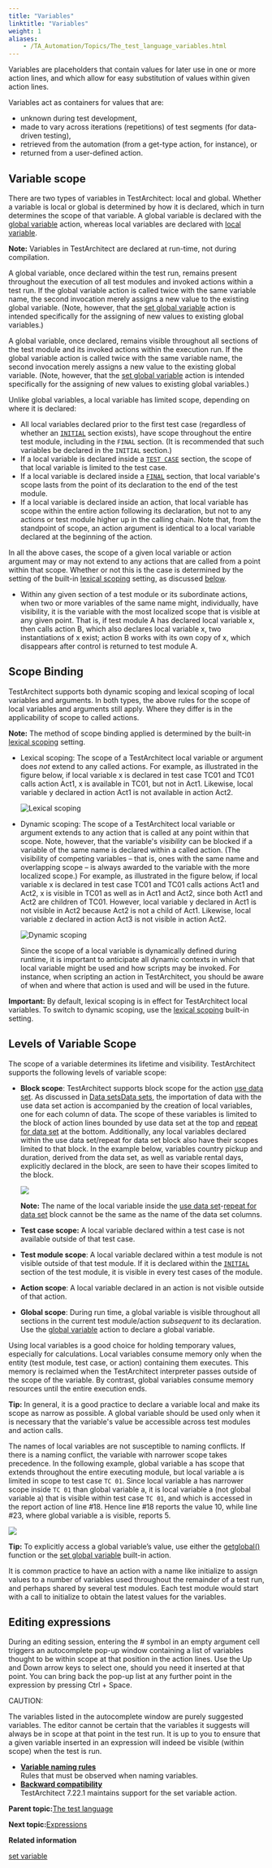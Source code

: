 ```yaml
--- 
title: "Variables"
linktitle: "Variables"
weight: 1
aliases: 
    - /TA_Automation/Topics/The_test_language_variables.html
---
```


Variables are placeholders that contain values for later use in one or more action lines, and which allow for easy substitution of values within given action lines.

Variables act as containers for values that are:

-   unknown during test development,
-   made to vary across iterations \(repetitions\) of test segments \(for data-driven testing\),
-   retrieved from the automation \(from a get-type action, for instance\), or
-   returned from a user-defined action.

## Variable scope

There are two types of variables in TestArchitect: local and global. Whether a variable is local or global is determined by how it is declared, which in turn determines the scope of that variable. A global variable is declared with the [global variable](/TA_Automation/Topics/bia_global_variable.html) action, whereas local variables are declared with [local variable](/TA_Automation/Topics/bia_local_variable.html).

**Note:** Variables in TestArchitect are declared at run-time, not during compilation.

A global variable, once declared within the test run, remains present throughout the execution of all test modules and invoked actions within a test run. If the global variable action is called twice with the same variable name, the second invocation merely assigns a new value to the existing global variable. \(Note, however, that the [set global variable](/TA_Automation/Topics/bia_set_global_variable.html) action is intended specifically for the assigning of new values to existing global variables.\)

A global variable, once declared, remains visible throughout all sections of the test module and its invoked actions within the execution run. If the global variable action is called twice with the same variable name, the second invocation merely assigns a new value to the existing global variable. \(Note, however, that the [set global variable](/TA_Automation/Topics/bia_set_global_variable.html) action is intended specifically for the assigning of new values to existing global variables.\)

Unlike global variables, a local variable has limited scope, depending on where it is declared:

-   All local variables declared prior to the first test case \(regardless of whether an [`INITIAL`](/TA_Automation/Topics/bia_initial.html) section exists\), have scope throughout the entire test module, including in the `FINAL` section. \(It is recommended that such variables be declared in the `INITIAL` section.\)
-   If a local variable is declared inside a [`TEST CASE`](/TA_Automation/Topics/bia_test_case.html) section, the scope of that local variable is limited to the test case.
-   If a local variable is declared inside a [`FINAL`](/TA_Automation/Topics/bia_final.html) section, that local variable's scope lasts from the point of its declaration to the end of the test module.
-   If a local variable is declared inside an action, that local variable has scope within the entire action following its declaration, but not to any actions or test module higher up in the calling chain. Note that, from the standpoint of scope, an action argument is identical to a local variable declared at the beginning of the action.

In all the above cases, the scope of a given local variable or action argument may or may not extend to any actions that are called from a point within that scope. Whether or not this is the case is determined by the setting of the built-in [lexical scoping](/TA_Automation/Topics/bis_lexical_scoping.html) setting, as discussed [below](#section.variables).

-   Within any given section of a test module or its subordinate actions, when two or more variables of the same name might, individually, have visibility, it is the variable with the most localized scope that is visible at any given point. That is, if test module A has declared local variable x, then calls action B, which also declares local variable x, two instantiations of x exist; action B works with its own copy of x, which disappears after control is returned to test module A.

## Scope Binding

TestArchitect supports both dynamic scoping and lexical scoping of local variables and arguments. In both types, the above rules for the scope of local variables and arguments still apply. Where they differ is in the applicability of scope to called actions.

**Note:** The method of scope binding applied is determined by the built-in [lexical scoping](/TA_Automation/Topics/bis_lexical_scoping.html) setting.

-   Lexical scoping: The scope of a TestArchitect local variable or argument does *not* extend to any called actions. For example, as illustrated in the figure below, if local variable x is declared in test case TC01 and TC01 calls action Act1, x is available in TC01, but not in Act1. Likewise, local variable y declared in action Act1 is not available in action Act2.

    ![](/images//Images/lexical_scope.png "Lexical scoping")

-   Dynamic scoping: The scope of a TestArchitect local variable or argument extends to any action that is called at any point within that scope. Note, however, that the variable's *visibility* can be blocked if a variable of the same name is declared within a called action. \(The visibility of competing variables – that is, ones with the same name and overlapping scope – is always awarded to the variable with the more localized scope.\) For example, as illustrated in the figure below, if local variable x is declared in test case TC01 and TC01 calls actions Act1 and Act2, x is visible in TC01 as well as in Act1 and Act2, since both Act1 and Act2 are children of TC01. However, local variable y declared in Act1 is not visible in Act2 because Act2 is not a child of Act1. Likewise, local variable z declared in action Act3 is not visible in action Act2.

    ![](/images//Images/Dynamic_scope.png "Dynamic scoping")

    Since the scope of a local variable is dynamically defined during runtime, it is important to anticipate all dynamic contexts in which that local variable might be used and how scripts may be invoked. For instance, when scripting an action in TestArchitect, you should be aware of when and where that action is used and will be used in the future.


**Important:** By default, lexical scoping is in effect for TestArchitect local variables. To switch to dynamic scoping, use the [lexical scoping](/TA_Automation/Topics/bis_lexical_scoping.html) built-in setting.

## Levels of Variable Scope

The scope of a variable determines its lifetime and visibility. TestArchitect supports the following levels of variable scope:

-   **Block scope**: TestArchitect supports block scope for the action [use data set](/TA_Automation/Topics/bia_use_data_set.html). As discussed in [Data sets](/TA_Help/Topics/Projects_and_tests_dataset.html)[Data sets](/TA_Tutorials/Topics/Data_driven_testing_overview.html), the importation of data with the use data set action is accompanied by the creation of local variables, one for each column of data. The scope of these variables is limited to the block of action lines bounded by use data set at the top and [repeat for data set](/TA_Automation/Topics/bia_repeat_for_data_set.html) at the bottom. Additionally, any local variables declared within the use data set/repeat for data set block also have their scopes limited to that block. In the example below, variables country pickup and duration, derived from the data set, as well as variable rental days, explicitly declared in the block, are seen to have their scopes limited to the block.

    ![](/images//Images/variable_use_data_set.02.png)

    **Note:** The name of the local variable inside the [use data set](/TA_Automation/Topics/bia_use_data_set.html)-[repeat for data set](/TA_Automation/Topics/bia_repeat_for_data_set.html) block cannot be the same as the name of the data set columns.

-   **Test case scope:** A local variable declared within a test case is not available outside of that test case.
-   **Test module scope**: A local variable declared within a test module is not visible outside of that test module. If it is declared within the [`INITIAL`](/TA_Automation/Topics/bia_initial.html) section of the test module, it is visible in every test cases of the module.
-   **Action scope**: A local variable declared in an action is not visible outside of that action.
-   **Global scope**: During run time, a global variable is visible throughout all sections in the current test module/action *subsequent* to its declaration. Use the [global variable](/TA_Automation/Topics/bia_global_variable.html) action to declare a global variable.

Using local variables is a good choice for holding temporary values, especially for calculations. Local variables consume memory only when the entity \(test module, test case, or action\) containing them executes. This memory is reclaimed when the TestArchitect interpreter passes outside of the scope of the variable. By contrast, global variables consume memory resources until the entire execution ends.

**Tip:** In general, it is a good practice to declare a variable local and make its scope as narrow as possible. A global variable should be used only when it is necessary that the variable's value be accessible across test modules and action calls.

The names of local variables are not susceptible to naming conflicts. If there is a naming conflict, the variable with narrower scope takes precedence. In the following example, global variable a has scope that extends throughout the entire executing module, but local variable a is limited in scope to test case `TC 01`. Since local variable a has narrower scope inside `TC 01` than global variable a, it is local variable a \(not global variable a\) that is visible within test case `TC 01`, and which is accessed in the report action of line \#18. Hence line \#18 reports the value 10, while line \#23, where global variable a is visible, reports 5.

![](/images//Images/Variable_same_name.png)

**Tip:** To explicitly access a global variable’s value, use either the [getglobal\(\)](/TA_Automation/Topics/Expressions_functions_getglobal.html) function or the [set global variable](/TA_Automation/Topics/bia_set_global_variable.html) built-in action.

It is common practice to have an action with a name like initialize to assign values to a number of variables used throughout the remainder of a test run, and perhaps shared by several test modules. Each test module would start with a call to initialize to obtain the latest values for the variables.

## Editing expressions

During an editing session, entering the *\#* symbol in an empty argument cell triggers an autocomplete pop-up window containing a list of variables thought to be within scope at that position in the action lines. Use the Up and Down arrow keys to select one, should you need it inserted at that point. You can bring back the pop-up list at any further point in the expression by pressing Ctrl + Space.

CAUTION:

The variables listed in the autocomplete window are purely suggested variables. The editor cannot be certain that the variables it suggests will always be in scope at that point in the test run. It is up to you to ensure that a given variable inserted in an expression will indeed be visible \(within scope\) when the test is run.

-   **[Variable naming rules](/TA_Automation/Topics/The_test_language_variable_naming.html)**  
Rules that must be observed when naming variables.
-   **[Backward compatibility](/TA_Automation/Topics/The_test_language_variables_backward_compatible.html)**  
TestArchitect 7.22.1 maintains support for the set variable action.

**Parent topic:**[The test language](/TA_Automation/Topics/The_test_language.html)

**Next topic:**[Expressions](/TA_Automation/Topics/The_test_language_expressions.html)

**Related information**  


[set variable](/TA_Automation/Topics/bia_set_variable.html)

